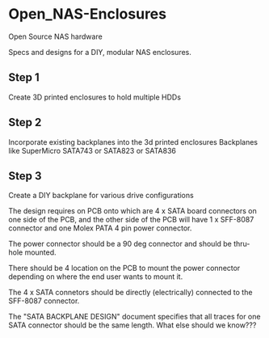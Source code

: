 # Open_NAS-Enclosures
Open Source NAS hardware

Specs and designs for a DIY, modular NAS enclosures.

## Step 1
Create 3D printed enclosures to hold multiple HDDs 

## Step 2
Incorporate existing backplanes into the 3d printed enclosures
Backplanes like SuperMicro SATA743 or SATA823 or SATA836

## Step 3
Create a DIY backplane for various drive configurations

The design requires on PCB onto which are 4 x SATA board connectors on one side of the PCB, and the other side of the PCB will have 1 x SFF-8087 connector and one Molex PATA 4 pin power connector.

The power connector should be a 90 deg connector and should be thru-hole mounted.

There should be 4 location on the PCB to mount the power connector depending on where the end user wants to mount it.

The 4 x SATA connetors should be directly (electrically) connected to the SFF-8087 connector. 

The "SATA BACKPLANE DESIGN" document specifies that all traces for one SATA connector should be the same length. What else should we know???
